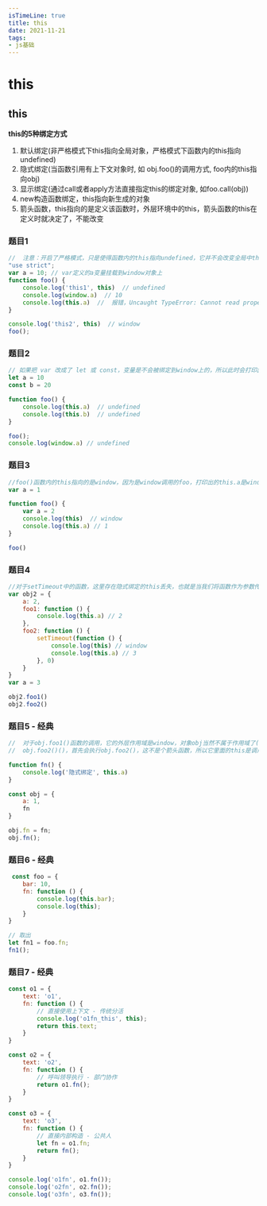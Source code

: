 ```yaml
---
isTimeLine: true
title: this
date: 2021-11-21
tags:
- js基础
---
```


# this

## this

**this的5种绑定方式**

1. 默认绑定(非严格模式下this指向全局对象，严格模式下函数内的this指向undefined)
2. 隐式绑定(当函数引用有上下文对象时, 如 obj.foo()的调用方式, foo内的this指向obj)
3. 显示绑定(通过call或者apply方法直接指定this的绑定对象, 如foo.call(obj))
4. new构造函数绑定，this指向新生成的对象
5. 箭头函数，this指向的是定义该函数时，外层环境中的this，箭头函数的this在定义时就决定了，不能改变

### 题目1

```js
//  注意：开启了严格模式，只是使得函数内的this指向undefined，它并不会改变全局中this的指向。因此this1中打印的是undefined，而this2还是window对象。
"use strict";
var a = 10; // var定义的a变量挂载到window对象上
function foo() {
    console.log('this1', this)  // undefined
    console.log(window.a)  // 10
    console.log(this.a)  //  报错，Uncaught TypeError: Cannot read properties of undefined (reading 'a')
}

console.log('this2', this)  // window
foo();

```

### 题目2

```js
// 如果把 var 改成了 let 或 const，变量是不会被绑定到window上的，所以此时会打印出三个undefined
let a = 10
const b = 20

function foo() {
    console.log(this.a)  // undefined
    console.log(this.b)  // undefined
}

foo();
console.log(window.a) // undefined  

```

### 题目3

```js
//foo()函数内的this指向的是window，因为是window调用的foo，打印出的this.a是window下的a
var a = 1

function foo() {
    var a = 2
    console.log(this)  // window
    console.log(this.a) // 1
}

foo()

```

### 题目4

```js
//对于setTimeout中的函数，这里存在隐式绑定的this丢失，也就是当我们将函数作为参数传递时,会被隐式赋值，回调函数丢失this绑定，因此这时候setTimeout中函数内的this是指向window
var obj2 = {
    a: 2,
    foo1: function () {
        console.log(this.a) // 2
    },
    foo2: function () {
        setTimeout(function () {
            console.log(this) // window
            console.log(this.a) // 3
        }, 0)
    }
}
var a = 3

obj2.foo1()
obj2.foo2()

```

### 题目5 - 经典

```js
//  对于obj.foo1()函数的调用，它的外层作用域是window，对象obj当然不属于作用域了(作用域只有全局作用域、函数作用域、块级作用域)，所以会打印出window
//  obj.foo2()()，首先会执行obj.foo2()，这不是个箭头函数，所以它里面的this是调用它的obj对象，因此第二个打印为obj，而返回的匿名函数是一个箭头函数，它的this由外层作用域决定，那也就是它的this会和foo2函数里的this一样，第三个打印也是obj

function fn() {
    console.log('隐式绑定', this.a)
}

const obj = {
    a: 1,
    fn
}

obj.fn = fn;
obj.fn();
```

### 题目6 - 经典

```js
 const foo = {
    bar: 10,
    fn: function () {
        console.log(this.bar);
        console.log(this);
    }
}

// 取出
let fn1 = foo.fn;
fn1();
```

### 题目7 - 经典

```js
const o1 = {
    text: 'o1',
    fn: function () {
        // 直接使用上下文 - 传统分活
        console.log('o1fn_this', this);
        return this.text;
    }
}

const o2 = {
    text: 'o2',
    fn: function () {
        // 呼叫领导执行 - 部门协作
        return o1.fn();
    }
}

const o3 = {
    text: 'o3',
    fn: function () {
        // 直接内部构造 - 公共人
        let fn = o1.fn;
        return fn();
    }
}

console.log('o1fn', o1.fn());
console.log('o2fn', o2.fn());
console.log('o3fn', o3.fn());
```



















